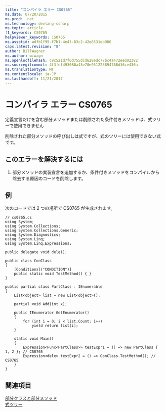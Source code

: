 ```yaml
---
title: "コンパイラ エラー CS0765"
ms.date: 07/20/2015
ms.prod: .net
ms.technology: devlang-csharp
ms.topic: article
f1_keywords: CS0765
helpviewer_keywords: CS0765
ms.assetid: adfb1f95-f7b1-4e43-83c2-42e8531eb980
caps.latest.revision: "8"
author: BillWagner
ms.author: wiwagn
ms.openlocfilehash: c9c521d7f6d755dcd628edc77bc4a472eed02382
ms.sourcegitcommit: 4f3fef493080a43e70e951223894768d36ce430a
ms.translationtype: MT
ms.contentlocale: ja-JP
ms.lasthandoff: 11/21/2017
---
```

# <a name="compiler-error-cs0765"></a>コンパイラ エラー CS0765
定義宣言だけを含む部分メソッドまたは削除された条件付きメソッドは、式ツリーで使用できません  
  
 削除された部分メソッドの呼び出しは式ですが、式のツリーには使用できない式です。  
  
## <a name="to-correct-this-error"></a>このエラーを解決するには  
  
1.  部分メソッドの実装宣言を追加するか、条件付きメソッドをコンパイルから除去する原因のコードを削除します。  
  
## <a name="example"></a>例  
 次のコードでは 2 つの場所で CS0765 が生成されます。  
  
```  
// cs0765.cs  
using System;  
using System.Collections;  
using System.Collections.Generic;  
using System.Diagnostics;  
using System.Linq;  
using System.Linq.Expressions;  
  
public delegate void dele();  
  
public class ConClass  
{  
    [Conditional("CONDITION")]  
    public static void TestMethod() { }  
}  
  
public partial class PartClass : IEnumerable  
{  
    List<object> list = new List<object>();  
  
    partial void Add(int x);  
  
    public IEnumerator GetEnumerator()  
    {  
        for (int i = 0; i < list.Count; i++)  
            yield return list[i];  
    }  
  
    static void Main()  
    {  
        Expression<Func<PartClass>> testExpr1 = () => new PartClass { 1, 2 }; // CS0765  
        Expression<dele> testExpr2 = () => ConClass.TestMethod(); // CS0765  
    }  
}  
```  
  
## <a name="see-also"></a>関連項目  
 [部分クラスと部分メソッド](../../csharp/programming-guide/classes-and-structs/partial-classes-and-methods.md)  
 [式ツリー](http://msdn.microsoft.com/library/fb1d3ed8-d5b0-4211-a71f-dd271529294b)

